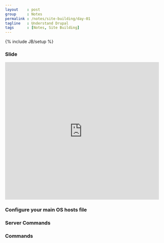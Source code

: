 ```yaml
---
layout    : post
group     : Notes
permalink : /notes/site-building/day-01
tagline   : Understand Drupal
tags      : [Notes, Site Building]
---
```

{% include JB/setup %}

### Slide
<iframe src="http://docs.google.com/present/embed?id=dgk9kvfq_0fnqv5zf4&size=m" frameborder="0" width="100%" height="451">
</iframe>

### Configure your main OS hosts file
<script src="https://gist.github.com/1985019.js?file=hosts">
</script>

### Server Commands
<script src="https://gist.github.com/1985019.js?file=server-commands.txt">
</script>

### Commands
<script src="https://gist.github.com/1985019.js?file=command-line">
</script>
